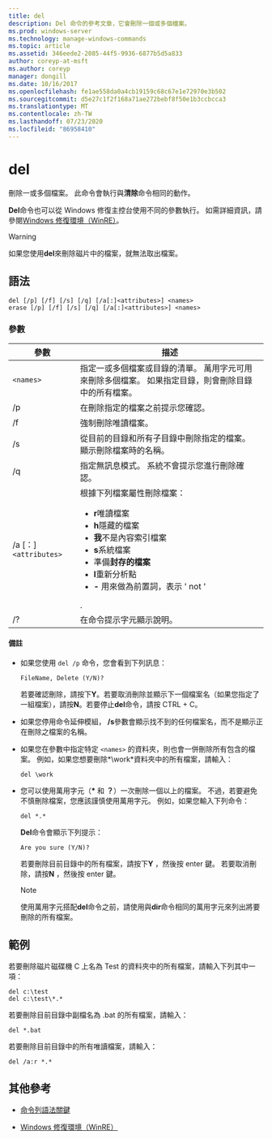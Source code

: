```yaml
---
title: del
description: Del 命令的參考文章，它會刪除一個或多個檔案。
ms.prod: windows-server
ms.technology: manage-windows-commands
ms.topic: article
ms.assetid: 346eede2-2085-44f5-9936-6877b5d5a833
author: coreyp-at-msft
ms.author: coreyp
manager: dongill
ms.date: 10/16/2017
ms.openlocfilehash: fe1ae558da0a4cb19159c68c67e1e72970e3b502
ms.sourcegitcommit: d5e27c1f2f168a71ae272bebf8f50e1b3ccbcca3
ms.translationtype: MT
ms.contentlocale: zh-TW
ms.lasthandoff: 07/23/2020
ms.locfileid: "86958410"
---
```

# <a name="del"></a>del

刪除一或多個檔案。 此命令會執行與**清除**命令相同的動作。

**Del**命令也可以從 Windows 修復主控台使用不同的參數執行。 如需詳細資訊，請參閱[Windows 修復環境（WinRE）](/windows-hardware/manufacture/desktop/windows-recovery-environment--windows-re--technical-reference)。

> [!WARNING]
> 如果您使用**del**來刪除磁片中的檔案，就無法取出檔案。

## <a name="syntax"></a>語法

```
del [/p] [/f] [/s] [/q] [/a[:]<attributes>] <names>
erase [/p] [/f] [/s] [/q] [/a[:]<attributes>] <names>
```

### <a name="parameters"></a>參數

| 參數 | 描述 |
| --------- | ----------- |
| `<names>` | 指定一或多個檔案或目錄的清單。 萬用字元可用來刪除多個檔案。 如果指定目錄，則會刪除目錄中的所有檔案。 |
| /p | 在刪除指定的檔案之前提示您確認。 |
| /f | 強制刪除唯讀檔案。 |
| /s | 從目前的目錄和所有子目錄中刪除指定的檔案。 顯示刪除檔案時的名稱。 |
| /q | 指定無訊息模式。 系統不會提示您進行刪除確認。 |
| /a [：]`<attributes>` | 根據下列檔案屬性刪除檔案：<ul><li>**r**唯讀檔案</li><li>**h**隱藏的檔案</li><li>**我**不是內容索引檔案</li><li>**s**系統檔案</li><li>準備**封存的檔案**</li><li>**l**重新分析點</li><li>**-** 用來做為前置詞，表示 ' not '</li></ul>. |
| /? | 在命令提示字元顯示說明。 |

#### <a name="remarks"></a>備註

- 如果您使用 `del /p` 命令，您會看到下列訊息：

    `FileName, Delete (Y/N)?`

    若要確認刪除，請按下**Y**。若要取消刪除並顯示下一個檔案名（如果您指定了一組檔案），請按**N**。若要停止**del**命令，請按 CTRL + C。

- 如果您停用命令延伸模組， **/s**參數會顯示找不到的任何檔案名，而不是顯示正在刪除之檔案的名稱。

- 如果您在參數中指定特定 `<names>` 的資料夾，則也會一併刪除所有包含的檔案。 例如，如果您想要刪除*\work*資料夾中的所有檔案，請輸入：

  ```
  del \work
  ```

- 您可以使用萬用字元（**&#42;** 和 **？**）一次刪除一個以上的檔案。 不過，若要避免不慎刪除檔案，您應該謹慎使用萬用字元。 例如，如果您輸入下列命令：

  ```
  del *.*
  ```

  **Del**命令會顯示下列提示：

  `Are you sure (Y/N)?`

  若要刪除目前目錄中的所有檔案，請按下**Y** ，然後按 enter 鍵。 若要取消刪除，請按**N** ，然後按 enter 鍵。

  > [!NOTE]
  > 使用萬用字元搭配**del**命令之前，請使用與**dir**命令相同的萬用字元來列出將要刪除的所有檔案。

## <a name="examples"></a>範例

若要刪除磁片磁碟機 C 上名為 Test 的資料夾中的所有檔案，請輸入下列其中一項：

```
del c:\test
del c:\test\*.*
```

若要刪除目前目錄中副檔名為 .bat 的所有檔案，請輸入：

```
del *.bat
```

若要刪除目前目錄中的所有唯讀檔案，請輸入：

```
del /a:r *.*
```

## <a name="additional-references"></a>其他參考

- [命令列語法關鍵](command-line-syntax-key.md)

- [Windows 修復環境（WinRE）](/windows-hardware/manufacture/desktop/windows-recovery-environment--windows-re--technical-reference)
